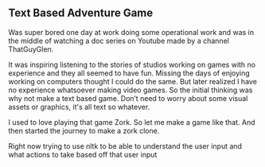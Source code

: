 ## Text Based Adventure Game

Was super bored one day at work doing some operational work and was in the middle of watching a doc series on Youtube made by a channel ThatGuyGlen.

It was inspiring listening to the stories of studios working on games with no experience and they all seemed to have fun. Missing the days of enjoying working on computers thought I could do the same. But later realized I have no experience whatsoever making video games. So the initial thinking was why not make a text based game. Don’t need to worry about some visual assets or graphics, it's all text so whatever.

I used to love playing that game Zork. So let me make a game like that. And then started the journey to make a zork clone.


Right now trying to use nltk to be able to understand the user input and what actions to take based off that user input
